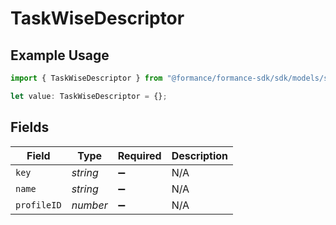 # TaskWiseDescriptor

## Example Usage

```typescript
import { TaskWiseDescriptor } from "@formance/formance-sdk/sdk/models/shared";

let value: TaskWiseDescriptor = {};
```

## Fields

| Field              | Type               | Required           | Description        |
| ------------------ | ------------------ | ------------------ | ------------------ |
| `key`              | *string*           | :heavy_minus_sign: | N/A                |
| `name`             | *string*           | :heavy_minus_sign: | N/A                |
| `profileID`        | *number*           | :heavy_minus_sign: | N/A                |